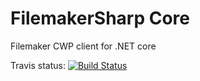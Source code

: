 # FilemakerSharp Core
Filemaker CWP client for .NET core

Travis status:
[![Build Status](https://travis-ci.org/jeffreyvanbarneveld/FilemakerSharp.Core.svg?branch=master)](https://travis-ci.org/jeffreyvanbarneveld/FilemakerSharp.Core)